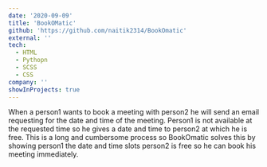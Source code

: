 ```yaml
---
date: '2020-09-09'
title: 'BookOMatic'
github: 'https://github.com/naitik2314/BookOmatic'
external: ''
tech:
  - HTML
  - Pythopn
  - SCSS
  - CSS
company: ''
showInProjects: true
---
```


When a person1 wants to book a meeting with person2 he will send an email requesting for the date and time of the meeting. Person1 is not available at the requested time so he gives a date and time to person2 at which he is free. This is a long and cumbersome process so BookOmatic solves this by showing person1 the date and time slots person2 is free so he can book his meeting immediately.
